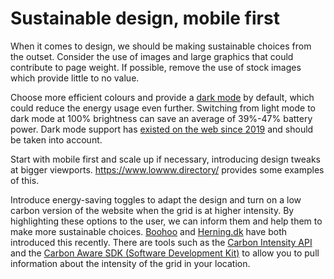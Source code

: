 # Sustainable design, mobile first

When it comes to design, we should be making sustainable choices from the outset. Consider the use of images and large graphics that could contribute to page weight. If possible, remove the use of stock images which provide little to no value.

Choose more efficient colours and provide a [dark mode](https://www.purdue.edu/newsroom/releases/2021/Q3/dark-mode-may-not-save-your-phones-battery-life-as-much-as-you-think,-but-there-are-a-few-silver-linings.html) by default, which could reduce the energy usage even further. Switching from light mode to dark mode at 100% brightness can save an average of 39%-47% battery power. Dark mode support has [existed on the web since 2019](https://caniuse.com/prefers-color-scheme) and should be taken into account.

Start with mobile first and scale up if necessary, introducing design tweaks at bigger viewports. https://www.lowww.directory/ provides some examples of this.

Introduce energy-saving toggles to adapt the design and turn on a low carbon version of the website when the grid is at higher intensity. By highlighting these options to the user, we can inform them and help them to make more sustainable choices. [Boohoo](https://boohoo.co.uk) and [Herning.dk](https://herning.dk) have both introduced this recently. There are tools such as the [Carbon Intensity API](https://www.carbonintensity.org.uk) and the [Carbon Aware SDK (Software Development Kit)](https://github.com/Green-Software-Foundation/carbon-aware-sdk) to allow you to pull information about the intensity of the grid in your location. 
